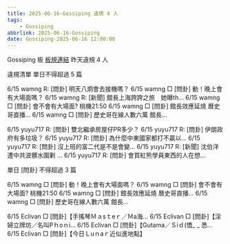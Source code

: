 ```yaml
---
title: 2025-06-16-Gossiping 違規 4 人
tags:
    - Gossiping
abbrlink: 2025-06-16-Gossiping
date: Gossiping-2025-06-16 12:00:00
---
```

Gossiping 板 [板規連結](https://www.ptt.cc/bbs/Gossiping/M.1637425085.A.07D.html)
昨天違規 4 人
<!-- more -->

違規清單
單日不得超過 5 篇

6/15 wamng R: [問卦] 明天八炯會去接機嗎？
6/15 wamng □ [問卦] 動！晚上會有大場面嗎？
6/15 wamng R: [新聞] 館長上海誇誇之旅　她曝th…
6/15 wamng □ [問卦] 會不會有大場面? 桃機21:50
6/15 wamng □ [問卦] 館長效應延燒 曆史哥直播…
6/15 wamng □ [問卦] 歷史哥在線人數六萬 館長…

6/15 yuyu717 R: [問卦] 雙北繼承房屋仔PR多少？
6/15 yuyu717 R: [問卦] 伊朗政府有多垃圾？
6/15 yuyu717 R: [問卦] 為什麼中東國家都打不贏以…
6/15 yuyu717 R: [問卦] 沒上班的富二代是不是會變…
6/15 yuyu717 R: [新聞] 沈伯洋遭中共波髒水圍剿 …
6/15 yuyu717 R: [問卦] 會買紅熊學員東西的人在想…

單日 [問卦] 不得超過 3 篇

6/15 wamng □ [問卦] 動！晚上會有大場面嗎？
6/15 wamng □ [問卦] 會不會有大場面? 桃機21:50
6/15 wamng □ [問卦] 館長效應延燒 曆史哥直播…
6/15 wamng □ [問卦] 歷史哥在線人數六萬 館長…

6/15 Eclivan □ [問卦]【手搖琴Ｍａsｔeｒ／Ｍa海…
6/15 Eclivan □ [問卦]【淫婦立牌坊／名叫Pｈoｎi…
6/15 Eclivan □ [問卦]【Gutama／Ｓiｄ(憍_ _ 悉…
6/15 Eclivan □ [問卦]【今日Ｌuｎaｒ近似進地點】